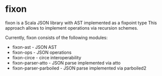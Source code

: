 # fixon
fixon is a Scala JSON library with AST implemented as a fixpoint type
This approach allows to implement operations via recursion schemes.

Currently, fixon consists of the following modules:
- fixon-ast - JSON AST
- fixon-ops - JSON operations
- fixon-circe - circe interoperability
- fixon-parser-atto - JSON parse implemented via atto
- fixon-parser-parboiled - JSON parse implemented via parboiled2

